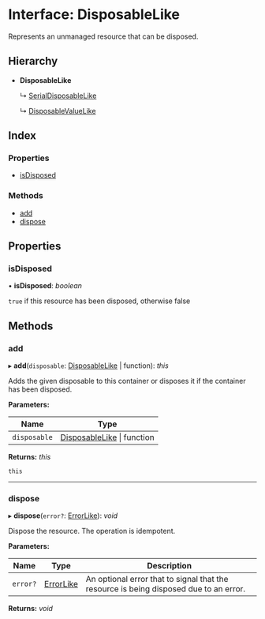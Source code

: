 
# Interface: DisposableLike

Represents an unmanaged resource that can be disposed.

## Hierarchy

* **DisposableLike**

  ↳ [SerialDisposableLike](serialdisposablelike.md)

  ↳ [DisposableValueLike](disposablevaluelike.md)

## Index

### Properties

* [isDisposed](disposablelike.md#isdisposed)

### Methods

* [add](disposablelike.md#add)
* [dispose](disposablelike.md#dispose)

## Properties

###  isDisposed

• **isDisposed**: *boolean*

`true` if this resource has been disposed, otherwise false

## Methods

###  add

▸ **add**(`disposable`: [DisposableLike](disposablelike.md) | function): *this*

Adds the given disposable to this container or disposes it if the container has been disposed.

**Parameters:**

Name | Type |
------ | ------ |
`disposable` | [DisposableLike](disposablelike.md) &#124; function |

**Returns:** *this*

`this`

___

###  dispose

▸ **dispose**(`error?`: [ErrorLike](errorlike.md)): *void*

Dispose the resource. The operation is idempotent.

**Parameters:**

Name | Type | Description |
------ | ------ | ------ |
`error?` | [ErrorLike](errorlike.md) | An optional error that to signal that the resource is being disposed due to an error.  |

**Returns:** *void*
